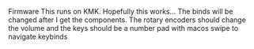 Firmware
This runs on KMK. Hopefully this works...
The binds will be changed after I get the components.
The rotary encoders should change the volume and the keys should be a number pad with macos swipe to navigate keybinds